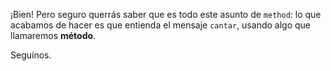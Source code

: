 ¡Bien! Pero seguro querrás saber que es todo este asunto de `method`: lo que acabamos de hacer es que entienda el mensaje `cantar`, usando algo que llamaremos **método**.

Seguínos.
